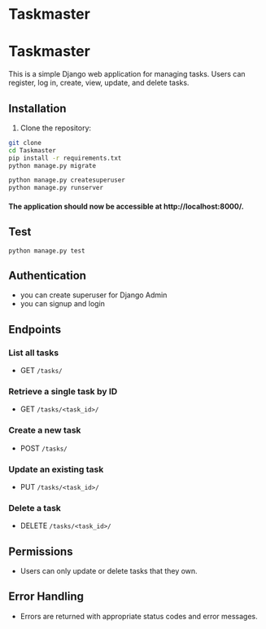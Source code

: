 # Taskmaster
# Taskmaster



This is a simple Django web application for managing tasks. Users can register, log in, create, view, update, and delete tasks.

## Installation

1. Clone the repository:

```bash
git clone 
cd Taskmaster
pip install -r requirements.txt
python manage.py migrate

python manage.py createsuperuser
python manage.py runserver
```

#### The application should now be accessible at http://localhost:8000/.

## Test
```python manage.py test```


## Authentication
- you can create superuser for Django Admin
- you can signup and login 

## Endpoints

### List all tasks
- GET `/tasks/`

### Retrieve a single task by ID
- GET `/tasks/<task_id>/`

### Create a new task
- POST `/tasks/`

### Update an existing task
- PUT `/tasks/<task_id>/`

### Delete a task
- DELETE `/tasks/<task_id>/`

## Permissions
- Users can only update or delete tasks that they own.

## Error Handling
- Errors are returned with appropriate status codes and error messages.

